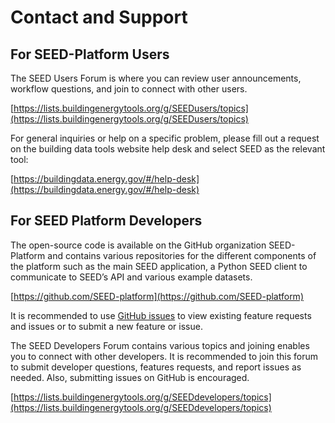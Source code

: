 # Contact and Support

## For SEED-Platform Users

The SEED Users Forum is where you can review user announcements, workflow questions, and join to connect with other users.

[https://lists.buildingenergytools.org/g/SEEDusers/topics](https://lists.buildingenergytools.org/g/SEEDusers/topics)

For general inquiries or help on a specific problem, please fill out a request on the building data tools website help desk and select SEED as the relevant tool:

[https://buildingdata.energy.gov/#/help-desk](https://buildingdata.energy.gov/#/help-desk)

## For SEED Platform Developers

The open-source code is available on the GitHub organization SEED-Platform and contains various repositories for the different components of the platform such as the main SEED application, a Python SEED client to communicate to SEED’s API and various example datasets.

[https://github.com/SEED-platform](https://github.com/SEED-platform)

It is recommended to use [GitHub issues](https://github.com/SEED-platform/seed/issues) to view existing feature requests and issues or to submit a new feature or issue.

The SEED Developers Forum contains various topics and joining enables you to connect with other developers. It is recommended to join this forum to submit developer questions, features requests, and report issues as needed. Also, submitting issues on GitHub is encouraged.

[https://lists.buildingenergytools.org/g/SEEDdevelopers/topics](https://lists.buildingenergytools.org/g/SEEDdevelopers/topics)

